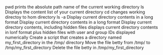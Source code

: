 pwd prints the absolute path name of the current working directory
ls Displays the content list of your current directory
cd changes working directoy to hom directory
ls -a Display current directory contents in a long format
Display current directory contents in a long format
Display current directory contents, including hidden files
displays current directory contents in lonf format plus hidden files with user and group IDs displayed numerically
Create a script that creates a directory named my_first_directory in the /tmp/ directory
Move the file betty from /tmp/ to /tmp/my_first_directory
Delete the file betty in /tmp/my_first_directory
